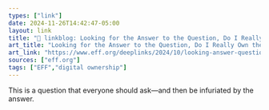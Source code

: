 ```yaml
---
types: ["link"]
date: 2024-11-26T14:42:47-05:00
layout: link
title: "🔗 linkblog: Looking for the Answer to the Question, Do I Really Own the Digital Media I Paid For?'"
art_title: "Looking for the Answer to the Question, Do I Really Own the Digital Media I Paid For?"
art_link: "https://www.eff.org/deeplinks/2024/10/looking-answer-question-do-i-really-own-digital-media-i-paid"
sources: ["eff.org"]
tags: ["EFF","digital ownership"]
---
```

This is a question that everyone should ask—and then be infuriated by the answer.
